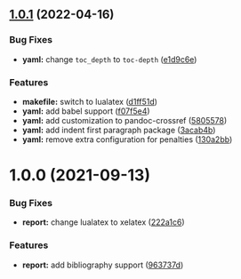 ## [1.0.1](https://github.com/yamadharma/academic-laboratory-report-template/compare/v1.0.0...v1.0.1) (2022-04-16)


### Bug Fixes

* **yaml:** change `toc_depth` to `toc-depth` ([e1d9c6e](https://github.com/yamadharma/academic-laboratory-report-template/commit/e1d9c6e3da06a4395032b573ad44a96b750bb6ba))


### Features

* **makefile:** switch to lualatex ([d1ff51d](https://github.com/yamadharma/academic-laboratory-report-template/commit/d1ff51db471deb33215c70a11621565103ce9f60))
* **yaml:** add babel support ([f07f5e4](https://github.com/yamadharma/academic-laboratory-report-template/commit/f07f5e44aa3ffc53257313ca03bd59bc4aa8239a))
* **yaml:** add customization to pandoc-crossref ([5805578](https://github.com/yamadharma/academic-laboratory-report-template/commit/5805578925d33cdd57e41d10e1803d901a8d4d9a))
* **yaml:** add indent first paragraph package ([3acab4b](https://github.com/yamadharma/academic-laboratory-report-template/commit/3acab4b91145b640f778bb2b2120aef57768f066))
* **yaml:** remove extra configuration for penalties ([130a2bb](https://github.com/yamadharma/academic-laboratory-report-template/commit/130a2bb5117ae0a26bcabcdb3da19a4310e06d70))



# 1.0.0 (2021-09-13)


### Bug Fixes

* **report:** change lualatex to xelatex ([222a1c6](https://github.com/yamadharma/academic-laboratory-report-template/commit/222a1c6dc83463ee664fa0c7aacce3c440ec073f))


### Features

* **report:** add bibliography support ([963737d](https://github.com/yamadharma/academic-laboratory-report-template/commit/963737df93a51fda70640586d421215b2a392464))




